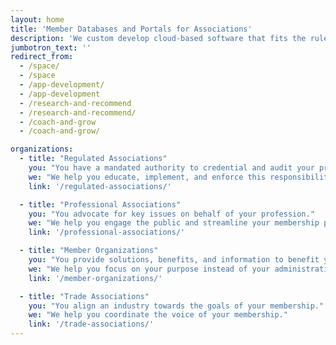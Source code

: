 ```yaml
---
layout: home
title: 'Member Databases and Portals for Associations'
description: 'We custom develop cloud-based software that fits the rules, bylaws, and regulatory requirements of associations.'
jumbotron_text: ''
redirect_from:
  - /space/
  - /space
  - /app-development/
  - /app-development
  - /research-and-recommend
  - /research-and-recommend/
  - /coach-and-grow
  - /coach-and-grow/

organizations:
  - title: "Regulated Associations"
    you: "You have a mandated authority to credential and audit your profession or industry."
    we: "We help you educate, implement, and enforce this responsibility."
    link: '/regulated-associations/'

  - title: "Professional Associations"
    you: "You advocate for key issues on behalf of your profession."
    we: "We help you engage the public and streamline your membership processes."
    link: '/professional-associations/'

  - title: "Member Organizations"
    you: "You provide solutions, benefits, and information to benefit your members."
    we: "We help you focus on your purpose instead of your administration."
    link: '/member-organizations/'

  - title: "Trade Associations"
    you: "You align an industry towards the goals of your membership."
    we: "We help you coordinate the voice of your membership."
    link: '/trade-associations/'
---
```

